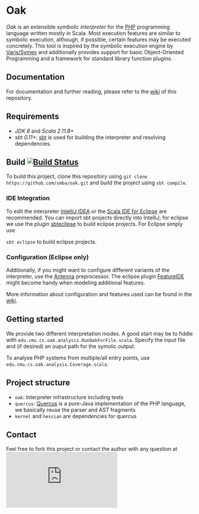 # Oak 
*Oak* is an extensible *symbolic interpreter* for the [PHP](http://php.net/) programming language written mostly in Scala. Most execution features are similar to symbolic execution, although, if possible, certain features may be executed concretely. This tool is inspired by the symbolic execution engine by [Varis/Symex](https://github.com/git1997/VarAnalysis) and additionally provides support for basic Object-Oriented Programming and a framework for standard library function plugins.

## Documentation
For documentation and further reading, please refer to the [wiki](https://github.com/smba/oak/wiki) of this repository.

## Requirements
* *JDK 8* and *Scala 2.11.8+*
* *sbt 0.11+*: [sbt](http://www.scala-sbt.org/index.html) is used for building the interpreter and resolving dependencies.

## Build [![Build Status](https://travis-ci.org/smba/oak.svg?branch=master)](https://travis-ci.org/smba/oak)
To build this project, clone this repository using
```git clone https://github.com/smba/oak.git```
and build the project using `sbt compile`.

### IDE Integration
To edit the interpreter [IntelliJ IDEA](https://www.jetbrains.com/idea/) or the [Scala IDE for Eclipse](http://scala-ide.org/) are recommended. You can import sbt projects directly into IntelliJ; for eclipse we use the plugin [sbteclipse](https://github.com/typesafehub/sbteclipse) to build eclipse projects. For Eclipse simply use

```sbt eclipse```
to build eclipse projects.

### Configuration (Eclipse only)
Additionally, if you might want to configure different variants of the interpreter, use the [Antenna](http://antenna.sourceforge.net/wtkpreprocess.php#eclipse_plugin) preprocessor. The eclipse plugin [FeatureIDE](http://wwwiti.cs.uni-magdeburg.de/iti_db/research/featureide/) might become handy when modeling additional features.

More information about configuration and features used can be found in the [wiki](https://github.com/smba/oak/wiki).

## Getting started
We provide two different interpretation modes. A good start may be to fiddle with `edu.cmu.cs.oak.analysis.RunOakForFile.scala`. Specify the input file and (if desired) an ouput path for the symolic output.

To analyse PHP systems from multiple/all entry points, use `edu.cmu.cs.oak.analysis.Coverage.scala`.

## Project structure
* `oak`: Interpreter infrastructure including tests
* `quercus`: [Quercus](http://quercus.caucho.com/) is a pure-Java implementation of the PHP language, we basically reuse the parser and AST fragments
* `kernel` and `hessian` are dependencies for quercus

## Contact 
Feel free to fork this project or contact the author with any question at ![mail](http://chxo.com/labelgen/labelgen.php?textval=s.muehlbauer%40tu-bs.de&font=COUR.TTF&size=12&bgcolor=%23f5f5f5&textcolor=%23000000&submit=create+image)
